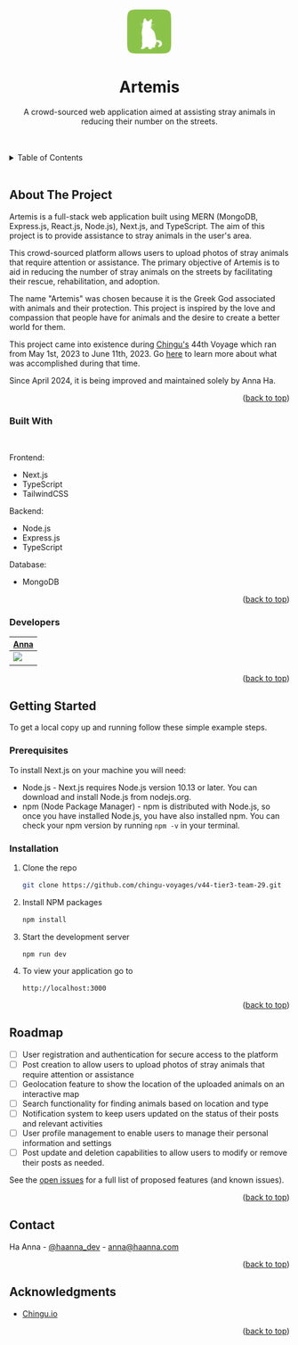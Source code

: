 <a name="readme-top"></a>

<!-- PROJECT LOGO -->
<br />
<div align="center">
  <a href="https://github.com/ha-anna/artemis">
    <img src="./client/public/artemis-icon.png" alt="Logo" width="80" height="80">
  </a>

<h1 align="center">Artemis</h1>

  <p align="center">
    A crowd-sourced web application aimed at assisting stray animals in reducing their number on the streets.
    <br />
    <!-- <a href="https://artemis-home.vercel.app/">View Demo</a>
    · -->
    <!-- <a href="https://github.com/chingu-voyages/v44-tier3-team-29/issues">Report Bug</a>
    ·
    <a href="https://github.com/chingu-voyages/v44-tier3-team-29/issues">Request Feature</a> -->
  </p>
</div>
<br />
<br />

<!-- TABLE OF CONTENTS -->
<details>
  <summary>Table of Contents</summary>
  <ol>
    <li>
      <a href="#about-the-project">About The Project</a>
      <ul>
        <li><a href="#built-with">Built With</a></li>
        <li><a href="#developers">Developers</a></li>
      </ul>
    </li>
    <li>
      <a href="#getting-started">Getting Started</a>
      <ul>
        <li><a href="#prerequisites">Prerequisites</a></li>
        <li><a href="#installation">Installation</a></li>
      </ul>
    </li>
    <li><a href="#roadmap">Roadmap</a></li>
    <li><a href="#contact">Contact</a></li>
    <li><a href="#acknowledgments">Acknowledgments</a></li>
  </ol>
</details>
<br />

<!-- ABOUT THE PROJECT -->

## About The Project

<!-- [![Product Name Screen Shot][product-screenshot]](https://example.com) -->

Artemis is a full-stack web application built using MERN (MongoDB, Express.js,
React.js, Node.js), Next.js, and TypeScript. The aim of this project is to
provide assistance to stray animals in the user's area.

This crowd-sourced platform allows users to upload photos of stray animals that
require attention or assistance. The primary objective of Artemis is to aid in
reducing the number of stray animals on the streets by facilitating their
rescue, rehabilitation, and adoption.

The name "Artemis" was chosen because it is the Greek God associated with
animals and their protection. This project is inspired by the love and
compassion that people have for animals and the desire to create a better world
for them.

This project came into existence during [Chingu's](https://www.chingu.io/) 44th
Voyage which ran from May 1st, 2023 to June 11th, 2023. Go
<a href="https://github.com/chingu-voyages/v44-tier3-team-29">here</a> to learn
more about what was accomplished during that time.

Since April 2024, it is being improved and maintained solely by Anna Ha.

<p align="right">(<a href="#readme-top">back to top</a>)</p>

### Built With

<br />

Frontend:

- Next.js
- TypeScript
- TailwindCSS

Backend:

- Node.js
- Express.js
- TypeScript

Database:

- MongoDB

<p align="right">(<a href="#readme-top">back to top</a>)</p>

<!-- DEVELOPERS -->

### Developers

| [Anna](https://github.com/ha-anna)                                                                  |
| --------------------------------------------------------------------------------------------------- |
| <img src="https://avatars.githubusercontent.com/u/83631167?v=4" width="50px" border-radius="50%" /> |

<p align="right">(<a href="#readme-top">back to top</a>)</p>

<!-- GETTING STARTED -->

## Getting Started

To get a local copy up and running follow these simple example steps.

### Prerequisites

To install Next.js on your machine you will need:

- Node.js - Next.js requires Node.js version 10.13 or later. You can download
  and install Node.js from nodejs.org.
- npm (Node Package Manager) - npm is distributed with Node.js, so once you have
  installed Node.js, you have also installed npm. You can check your npm version
  by running `npm -v` in your terminal.

### Installation

1. Clone the repo
   ```sh
   git clone https://github.com/chingu-voyages/v44-tier3-team-29.git
   ```
2. Install NPM packages
   ```sh
   npm install
   ```
3. Start the development server
   ```
   npm run dev
   ```
4. To view your application go to
   ```
   http://localhost:3000
   ```

<p align="right">(<a href="#readme-top">back to top</a>)</p>

<!-- ROADMAP -->

## Roadmap

- [ ] User registration and authentication for secure access to the platform
- [ ] Post creation to allow users to upload photos of stray animals that
      require attention or assistance
- [ ] Geolocation feature to show the location of the uploaded animals on an
      interactive map
- [ ] Search functionality for finding animals based on location and type
- [ ] Notification system to keep users updated on the status of their posts and
      relevant activities
- [ ] User profile management to enable users to manage their personal
      information and settings
- [ ] Post update and deletion capabilities to allow users to modify or remove
      their posts as needed.

See the
[open issues](https://github.com/chingu-voyages/v44-tier3-team-29/issues) for a
full list of proposed features (and known issues).

<p align="right">(<a href="#readme-top">back to top</a>)</p>

<!-- CONTACT -->

## Contact

Ha Anna - [@haanna_dev](https://twitter.com/haanna_dev) - anna@haanna.com

<p align="right">(<a href="#readme-top">back to top</a>)</p>

<!-- ACKNOWLEDGMENTS -->

## Acknowledgments

- [Chingu.io](https://www.chingu.io/)

<p align="right">(<a href="#readme-top">back to top</a>)</p>
